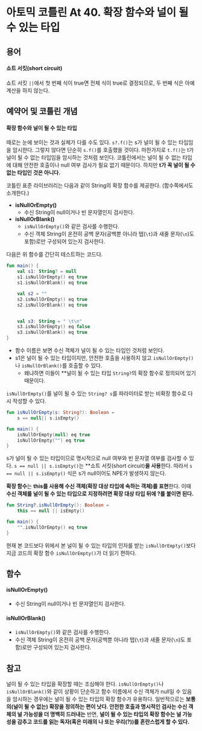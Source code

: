 # 아토믹 코틀린 At 40. 확장 함수와 널이 될 수 있는 타입

## 용어

#### 쇼트 서킷(short circuit)
쇼트 서킷 `||`에서 첫 번째 식이 true면 전체 식이 true로 결정되므로, 두 번째 식은 아예 계산을 하지 않는다.

## 예약어 및 코틀린 개념

#### 확장 함수와 널이 될 수 있는 타입

때로는 눈에 보이는 것과 실체가 다를 수도 있다. `s?.f()`는 s가 널이 될 수 있는 타입임을 암시한다. 그렇지 않다면 단순히 `s.f()`를 호출했을 것이다.
마찬가지로 `t.f()`는 t가 널이 될 수 없는 타입임을 암시하는 것처럼 보인다. 
코틀린에서는 널이 될 수 없는 타입에 대해 안전한 호출이나 null 여부 검사가 필요 없기 때문이다. 하지만 **t가 꼭 널이 될 수 없는 타입인 것은 아니다.**

코틀린 표준 라이브러리는 다음과 같이 String의 확장 함수를 제공한다. (함수쪽에서도 소개한다.)

- **isNullOrEmpty()**
  - 수신 String이 null이거나 빈 문자열인지 검사한다.
- **isNullOrBlank()**
  - `isNullOrEmpty()`와 같은 검사를 수행한다.
  - 수신 객체 String이 온전히 공백 문자(공백뿐 아니라 탭(`\t`)과 새줄 문자(`\n`)도 포함)로만 구성되어 있는지 검사한다.

다음은 위 함수를 간단히 테스트하는 코드다.

```kotlin
fun main() {
    val s1: String? = null
    s1.isNullOrEmpty() eq true
    s1.isNullOrBlank() eq true

    val s2 = ""
    s2.isNullOrEmpty() eq true
    s2.isNullOrBlank() eq true


    val s3: String = " \t\n"
    s3.isNullOrEmpty() eq false
    s3.isNullOrBlank() eq true
}
```

- 함수 이름은 보면 수신 객체가 널이 될 수 있는 타입인 것처럼 보인다.
- s1은 널이 될 수 있는 타입이지만, 안전한 호출을 사용하지 않고 `isNullOrEmpty()`나 `isNullOrBlank()`를 호출할 수 있다.
  - 왜냐하면 이들이 **널이 될 수 있는 타입 `String?`의 확장 함수로 정의되어 있기 때문이다.

`isNullOrEmpty()`를 널이 될 수 있는 `String? s`를 파라미터로 받는 비확장 함수로 다시 작성할 수 있다.

```kotlin
fun isNullOrEmpty(s: String?): Boolean =
    s == null|| s.isEmpty()

fun main() {
    isNullOrEmpty(null) eq true
    isNullOrEmpty("") eq true
}
```

s가 널이 될 수 있는 타입이므로 명시적으로 null 여부와 빈 문자열 여부를 검사할 수 있다.
`s == null || s.isEmpty()`는 **쇼트 서킷(short circuit)**을 사용**한다.
따라서 `s == null || s.isEmpty()` 식은 s가 null이어도 NPE가 발생하지 않는다.

**확장 함수**는 **this를 사용해 수신 객체(확장 대상 타입에 속하는 객체)를 표현**한다. 
이때 **수신 객체를 널이 될 수 있는 타입으로 지정하려면 확장 대상 타입 뒤에 ?를 붙이면 된다.**

```kotlin
fun String?.isNullOrEmpty(): Boolean =
    this == null || isEmpty()

fun main() {
    "".isNullOrEmpty() eq true
}
```

현재 본 코드보다 위에서 본 널이 될 수 있는 타입의 인자를 받는 `isNullOrEmpty()`보다 지금 코드의 확장 함수 `isNullOrEmpty()`가 더 읽기 편하다.

## 함수

#### isNullOrEmpty()
- 수신 String이 null이거나 빈 문자열인지 검사한다.

#### isNullOrBlank()
- `isNullOrEmpty()`와 같은 검사를 수행한다. 
- 수신 객체 String이 온전히 공백 문자(공백뿐 아니라 탭(`\t`)과 새줄 문자(`\n`)도 포함)로만 구성되어 있는지 검사한다.

## 참고

널이 될 수 있는 타입을 확장할 때는 조심해야 한다.
`isNullOrEmpty()`나 `isNullOrBlank()`와 같이 상황이 단순하고 함수 이름에서 수신 객체가 null일 수 있음을 암시하는 경우에는 널이 될 수 있는 타입의 확장 함수가 유용하다.
일반적으로는 **보통의(널이 될 수 없는) 확장을 정의하는 편이 낫다. 안전한 호출과 명시적인 검사는 수신 객체의 널 가능성을 더 명백히 드러내는** 반면, 
**널이 될 수 있는 타입의 확장 함수는 널 가능성을 감추고 코드를 읽는 독자(혹은 미래의 나 또는 우리(?))를 혼란스럽게 할 수 있다.**